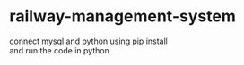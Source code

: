 # railway-management-system
connect mysql and python using pip install  
and run the code in python 
